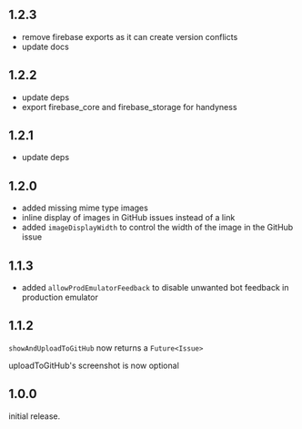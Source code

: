 ## 1.2.3
- remove firebase exports as it can create version conflicts
- update docs

## 1.2.2
- update deps
- export firebase_core and firebase_storage for handyness

## 1.2.1
- update deps

## 1.2.0
- added missing mime type images 
- inline display of images in GitHub issues instead of a link
- added `imageDisplayWidth` to control the width of the image in the GitHub issue

## 1.1.3
- added `allowProdEmulatorFeedback` to disable unwanted bot feedback in production emulator

## 1.1.2

`showAndUploadToGitHub` now returns a `Future<Issue>`

uploadToGitHub's screenshot is now optional

## 1.0.0

initial release.
